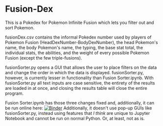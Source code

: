 # Fusion-Dex
This is a Pokedex for Pokemon Infinite Fusion which lets you filter out and sort Pokemon.

fusionDex.csv contains the informal Pokedex number used by players of Pokemon Fusion (HeadDexNumber-BodyDexNumber), the head Pokemon's name, the body Pokemon's name, the typing, the base stat total, the individual stats, the abilities, and the weight of every possible Pokemon Fusion (except the few triple-fusions).

fusionSorter.py opens a GUI that allows the user to place filters on the data and change the order in which the data is displayed.
fusionSorter.py, however, is currently lesser in functionality than Fusion Sorter.ipynb. With fusionSorter.py all text inputs are case sensitive, the entirety of the results are loaded in at once, and closing the results table will close the entire program.

Fusion Sorter.ipynb has those three changes fixed and, additionally, it can be run online here: [![Binder](https://mybinder.org/badge_logo.svg)](https://mybinder.org/v2/gh/EarthBet/Fusion-Dex/main?urlpath=https%3A%2F%2Fgithub.com%2FEarthBet%2FFusion-Dex%2Fblob%2Fmain%2FFusion%2520Sorter.ipynb) 
Additionally, it doesn't use pop-up GUIs like fusionSorter.py, instead using features that _I think_ are unique to Jupyter Notebook and cannot be run on normal Python. Or, at least, not as is.
